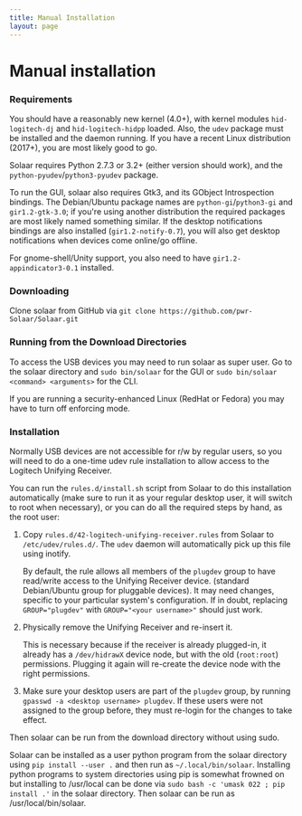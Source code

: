 ```yaml
---
title: Manual Installation
layout: page
---
```


# Manual installation

### Requirements

You should have a reasonably new kernel (4.0+), with kernel modules `hid-logitech-dj`
and `hid-logitech-hidpp` loaded.   Also, the `udev` package must be installed
and the daemon running.  If you have a recent Linux distribution (2017+), you are
most likely good to go.

Solaar requires Python 2.7.3 or 3.2+ (either version should work),
and the `python-pyudev`/`python3-pyudev` package. 

To run the GUI, solaar also requires Gtk3, and its GObject
Introspection bindings. The Debian/Ubuntu package names are
`python-gi`/`python3-gi` and `gir1.2-gtk-3.0`; if you're using another
distribution the required packages are most likely named something similar.
If the desktop notifications bindings are also installed (`gir1.2-notify-0.7`),
you will also get desktop notifications when devices come online/go offline.

For gnome-shell/Unity support, you also need to have `gir1.2-appindicator3-0.1`
installed.


### Downloading

Clone solaar from GitHub via `git clone https://github.com/pwr-Solaar/Solaar.git`


### Running from the Download Directories

To access the USB devices you may need to run solaar as super user.
Go to the solaar directory and `sudo bin/solaar` for the GUI
or `sudo bin/solaar <command> <arguments>` for the CLI.

If you are running a security-enhanced Linux (RedHat or Fedora)
you may have to turn off enforcing mode.


### Installation

Normally USB devices are not accessible for r/w by regular users, so you will
need to do a one-time udev rule installation to allow access to the Logitech
Unifying Receiver.

You can run the `rules.d/install.sh` script from Solaar to do this installation
automatically (make sure to run it as your regular desktop user, it will switch
to root when necessary), or you can do all the required steps by hand, as the
root user:

1. Copy `rules.d/42-logitech-unifying-receiver.rules` from Solaar to
   `/etc/udev/rules.d/`. The `udev` daemon will automatically pick up this file
   using inotify.

   By default, the rule allows all members of the `plugdev` group to have
   read/write access to the Unifying Receiver device. (standard Debian/Ubuntu
   group for pluggable devices). It may need changes, specific to your
   particular system's configuration. If in doubt, replacing `GROUP="plugdev"`
   with `GROUP="<your username>"` should just work.

2. Physically remove the Unifying Receiver and re-insert it.

   This is necessary because if the receiver is already plugged-in, it already
   has a `/dev/hidrawX` device node, but with the old (`root:root`) permissions.
   Plugging it again will re-create the device node with the right permissions.

3. Make sure your desktop users are part of the `plugdev` group, by running
   `gpasswd -a <desktop username> plugdev`. If these users were not assigned to the
   group before, they must re-login for the changes to take effect.


Then solaar can be run from the download directory without using sudo.

Solaar can be installed as a user python program from the solaar directory using `pip install --user .`
and then run as `~/.local/bin/solaar`.
Installing python programs to system directories using pip is somewhat frowned on but
installing to /usr/local can be done via `sudo bash -c 'umask 022 ; pip install .'`
in the solaar directory.  Then solaar can be run as /usr/local/bin/solaar.
